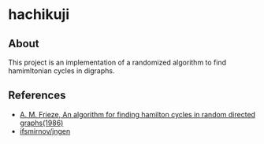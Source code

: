 # hachikuji

## About
This project is an implementation of a randomized algorithm to find hamimltonian cycles in digraphs.

## References
 * [A. M. Frieze, An algorithm for finding hamilton cycles in random directed graphs(1986)](https://doi.org/10.1016/0196-6774(88)90037-5)
 * [ifsmirnov/jngen](https://github.com/ifsmirnov/jngen)

